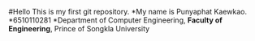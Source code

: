 #Hello
This is my first git repository.
*My name is Punyaphat Kaewkao.
*6510110281
*Department of Computer Engineering, **Faculty of Engineering**, Prince of Songkla University
